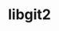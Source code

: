 ---
title: "libgit2"
layout: cache
categories: [package, develop]
meta: {"versions": ["1.7.0"], "compilers": ["apple-clang@=15.0.0", "gcc@=11.1.0", "gcc@=11.3.0", "gcc@=11.4.0", "gcc@=7.5.0", "gcc@=9.4.0", "oneapi@=2023.2.0", "oneapi@=2023.2.1"], "oss": ["ubuntu18.04", "ubuntu20.04", "ubuntu22.04", "ventura"], "platforms": ["darwin", "linux"], "targets": ["aarch64", "neoverse_v1", "ppc64le", "x86_64", "x86_64_v3"], "stacks": ["developer-tools", "e4s", "e4s-arm", "e4s-neoverse_v1", "e4s-oneapi", "e4s-power", "ml-darwin-aarch64-mps", "ml-linux-x86_64-cpu", "ml-linux-x86_64-cuda", "ml-linux-x86_64-rocm", "radiuss", "root"], "num_specs": 64, "num_specs_by_stack": {"root": 64, "ml-darwin-aarch64-mps": 5, "developer-tools": 3, "radiuss": 9, "e4s-arm": 1, "e4s-neoverse_v1": 9, "e4s-power": 9, "e4s-oneapi": 10, "e4s": 9, "ml-linux-x86_64-cuda": 9, "ml-linux-x86_64-rocm": 9, "ml-linux-x86_64-cpu": 9}}
spec_details: [{"hash": "xwt6rb2n5dubx6lifhcffjrtfl7xkoxj", "compiler": "apple-clang@=15.0.0", "versions": ["1.7.0"], "os": "ventura", "platform": "darwin", "target": "aarch64", "variants": ["build_system=cmake", "build_type=Release", "~curl", "generator=make", "https=system", "~ipo", "+mmap", "+ssh"], "stacks": ["root", "ml-darwin-aarch64-mps"], "size": "-", "tarball": "https://binaries.spack.io/develop/build_cache/darwin-ventura-aarch64/apple-clang-15.0.0/libgit2-1.7.0/darwin-ventura-aarch64-apple-clang-15.0.0-libgit2-1.7.0-xwt6rb2n5dubx6lifhcffjrtfl7xkoxj.spack"}, {"hash": "yrnc4vblowzbxjxxinufohmy2gdgiabf", "compiler": "apple-clang@=15.0.0", "versions": ["1.7.0"], "os": "ventura", "platform": "darwin", "target": "aarch64", "variants": ["build_system=cmake", "build_type=Release", "~curl", "generator=make", "https=system", "~ipo", "+mmap", "+ssh"], "stacks": ["root", "ml-darwin-aarch64-mps"], "size": "-", "tarball": "https://binaries.spack.io/develop/build_cache/darwin-ventura-aarch64/apple-clang-15.0.0/libgit2-1.7.0/darwin-ventura-aarch64-apple-clang-15.0.0-libgit2-1.7.0-yrnc4vblowzbxjxxinufohmy2gdgiabf.spack"}, {"hash": "uhqkfp6xzfu4dto3xwytofzqfmd7qgnl", "compiler": "apple-clang@=15.0.0", "versions": ["1.7.0"], "os": "ventura", "platform": "darwin", "target": "aarch64", "variants": ["build_system=cmake", "build_type=Release", "~curl", "generator=make", "https=system", "~ipo", "+mmap", "+ssh"], "stacks": ["root", "ml-darwin-aarch64-mps"], "size": "-", "tarball": "https://binaries.spack.io/develop/build_cache/darwin-ventura-aarch64/apple-clang-15.0.0/libgit2-1.7.0/darwin-ventura-aarch64-apple-clang-15.0.0-libgit2-1.7.0-uhqkfp6xzfu4dto3xwytofzqfmd7qgnl.spack"}, {"hash": "kbpczeyp2chx273u3u4jqdogf6pi7e5r", "compiler": "apple-clang@=15.0.0", "versions": ["1.7.0"], "os": "ventura", "platform": "darwin", "target": "aarch64", "variants": ["build_system=cmake", "build_type=Release", "~curl", "generator=make", "https=system", "~ipo", "+mmap", "+ssh"], "stacks": ["root", "ml-darwin-aarch64-mps"], "size": "-", "tarball": "https://binaries.spack.io/develop/build_cache/darwin-ventura-aarch64/apple-clang-15.0.0/libgit2-1.7.0/darwin-ventura-aarch64-apple-clang-15.0.0-libgit2-1.7.0-kbpczeyp2chx273u3u4jqdogf6pi7e5r.spack"}, {"hash": "6r3xumdqro4kaovemrgplefjtrky6cgd", "compiler": "apple-clang@=15.0.0", "versions": ["1.7.0"], "os": "ventura", "platform": "darwin", "target": "aarch64", "variants": ["build_system=cmake", "build_type=Release", "~curl", "generator=make", "https=system", "~ipo", "+mmap", "+ssh"], "stacks": ["root", "ml-darwin-aarch64-mps"], "size": "-", "tarball": "https://binaries.spack.io/develop/build_cache/darwin-ventura-aarch64/apple-clang-15.0.0/libgit2-1.7.0/darwin-ventura-aarch64-apple-clang-15.0.0-libgit2-1.7.0-6r3xumdqro4kaovemrgplefjtrky6cgd.spack"}, {"hash": "wdkuo5mlnrofzqp2neilgvajefnuf3zk", "compiler": "gcc@=7.5.0", "versions": ["1.7.0"], "os": "ubuntu18.04", "platform": "linux", "target": "x86_64_v3", "variants": ["build_system=cmake", "build_type=Release", "~curl", "generator=make", "https=system", "~ipo", "+mmap", "+ssh"], "stacks": ["root", "developer-tools"], "size": "-", "tarball": "https://binaries.spack.io/develop/build_cache/linux-ubuntu18.04-x86_64_v3/gcc-7.5.0/libgit2-1.7.0/linux-ubuntu18.04-x86_64_v3-gcc-7.5.0-libgit2-1.7.0-wdkuo5mlnrofzqp2neilgvajefnuf3zk.spack"}, {"hash": "zmjad7cfsigridmifjxt3mupg422wvat", "compiler": "gcc@=7.5.0", "versions": ["1.7.0"], "os": "ubuntu18.04", "platform": "linux", "target": "x86_64_v3", "variants": ["build_system=cmake", "build_type=Release", "~curl", "generator=make", "https=system", "~ipo", "+mmap", "+ssh"], "stacks": ["root", "developer-tools"], "size": "-", "tarball": "https://binaries.spack.io/develop/build_cache/linux-ubuntu18.04-x86_64_v3/gcc-7.5.0/libgit2-1.7.0/linux-ubuntu18.04-x86_64_v3-gcc-7.5.0-libgit2-1.7.0-zmjad7cfsigridmifjxt3mupg422wvat.spack"}, {"hash": "hwcvz4xnpobna6zizrttwwqe6szwl6ut", "compiler": "gcc@=7.5.0", "versions": ["1.7.0"], "os": "ubuntu18.04", "platform": "linux", "target": "x86_64_v3", "variants": ["build_system=cmake", "build_type=Release", "~curl", "generator=make", "https=system", "~ipo", "+mmap", "+ssh"], "stacks": ["root", "developer-tools"], "size": "-", "tarball": "https://binaries.spack.io/develop/build_cache/linux-ubuntu18.04-x86_64_v3/gcc-7.5.0/libgit2-1.7.0/linux-ubuntu18.04-x86_64_v3-gcc-7.5.0-libgit2-1.7.0-hwcvz4xnpobna6zizrttwwqe6szwl6ut.spack"}, {"hash": "yeozz7wnvexadfoounk7mxqstyibtno6", "compiler": "gcc@=7.5.0", "versions": ["1.7.0"], "os": "ubuntu18.04", "platform": "linux", "target": "x86_64_v3", "variants": ["build_system=cmake", "build_type=Release", "~curl", "generator=make", "https=system", "~ipo", "+mmap", "+ssh"], "stacks": ["root", "radiuss"], "size": "-", "tarball": "https://binaries.spack.io/develop/build_cache/linux-ubuntu18.04-x86_64_v3/gcc-7.5.0/libgit2-1.7.0/linux-ubuntu18.04-x86_64_v3-gcc-7.5.0-libgit2-1.7.0-yeozz7wnvexadfoounk7mxqstyibtno6.spack"}, {"hash": "lonf4sbz5mr3nxhi3tikjw2b2fhrao3s", "compiler": "gcc@=7.5.0", "versions": ["1.7.0"], "os": "ubuntu18.04", "platform": "linux", "target": "x86_64_v3", "variants": ["build_system=cmake", "build_type=Release", "~curl", "generator=make", "https=system", "~ipo", "+mmap", "+ssh"], "stacks": ["root", "radiuss"], "size": "-", "tarball": "https://binaries.spack.io/develop/build_cache/linux-ubuntu18.04-x86_64_v3/gcc-7.5.0/libgit2-1.7.0/linux-ubuntu18.04-x86_64_v3-gcc-7.5.0-libgit2-1.7.0-lonf4sbz5mr3nxhi3tikjw2b2fhrao3s.spack"}, {"hash": "ggfdx3ebuarehl32niavo76rfhhmhb63", "compiler": "gcc@=7.5.0", "versions": ["1.7.0"], "os": "ubuntu18.04", "platform": "linux", "target": "x86_64_v3", "variants": ["build_system=cmake", "build_type=Release", "~curl", "generator=make", "https=system", "~ipo", "+mmap", "+ssh"], "stacks": ["root", "radiuss"], "size": "-", "tarball": "https://binaries.spack.io/develop/build_cache/linux-ubuntu18.04-x86_64_v3/gcc-7.5.0/libgit2-1.7.0/linux-ubuntu18.04-x86_64_v3-gcc-7.5.0-libgit2-1.7.0-ggfdx3ebuarehl32niavo76rfhhmhb63.spack"}, {"hash": "hlmuvuqe3haapnkq4xf2l5k2j4mgqnek", "compiler": "gcc@=7.5.0", "versions": ["1.7.0"], "os": "ubuntu18.04", "platform": "linux", "target": "x86_64_v3", "variants": ["build_system=cmake", "build_type=Release", "~curl", "generator=make", "https=system", "~ipo", "+mmap", "+ssh"], "stacks": ["root", "radiuss"], "size": "-", "tarball": "https://binaries.spack.io/develop/build_cache/linux-ubuntu18.04-x86_64_v3/gcc-7.5.0/libgit2-1.7.0/linux-ubuntu18.04-x86_64_v3-gcc-7.5.0-libgit2-1.7.0-hlmuvuqe3haapnkq4xf2l5k2j4mgqnek.spack"}, {"hash": "urfkgw7nwoh3kkmry4y6teqcmjjpzg35", "compiler": "gcc@=7.5.0", "versions": ["1.7.0"], "os": "ubuntu18.04", "platform": "linux", "target": "x86_64_v3", "variants": ["build_system=cmake", "build_type=Release", "~curl", "generator=make", "https=system", "~ipo", "+mmap", "+ssh"], "stacks": ["root", "radiuss"], "size": "-", "tarball": "https://binaries.spack.io/develop/build_cache/linux-ubuntu18.04-x86_64_v3/gcc-7.5.0/libgit2-1.7.0/linux-ubuntu18.04-x86_64_v3-gcc-7.5.0-libgit2-1.7.0-urfkgw7nwoh3kkmry4y6teqcmjjpzg35.spack"}, {"hash": "cututmwiqshcu7o3fwr5uwkd3xu3atku", "compiler": "gcc@=7.5.0", "versions": ["1.7.0"], "os": "ubuntu18.04", "platform": "linux", "target": "x86_64_v3", "variants": ["build_system=cmake", "build_type=Release", "~curl", "generator=make", "https=system", "~ipo", "+mmap", "+ssh"], "stacks": ["root", "radiuss"], "size": "-", "tarball": "https://binaries.spack.io/develop/build_cache/linux-ubuntu18.04-x86_64_v3/gcc-7.5.0/libgit2-1.7.0/linux-ubuntu18.04-x86_64_v3-gcc-7.5.0-libgit2-1.7.0-cututmwiqshcu7o3fwr5uwkd3xu3atku.spack"}, {"hash": "2jorjygz4yqcuynndz3f7mpu74llpccu", "compiler": "gcc@=7.5.0", "versions": ["1.7.0"], "os": "ubuntu18.04", "platform": "linux", "target": "x86_64_v3", "variants": ["build_system=cmake", "build_type=Release", "~curl", "generator=make", "https=system", "~ipo", "+mmap", "+ssh"], "stacks": ["root", "radiuss"], "size": "-", "tarball": "https://binaries.spack.io/develop/build_cache/linux-ubuntu18.04-x86_64_v3/gcc-7.5.0/libgit2-1.7.0/linux-ubuntu18.04-x86_64_v3-gcc-7.5.0-libgit2-1.7.0-2jorjygz4yqcuynndz3f7mpu74llpccu.spack"}, {"hash": "4ifcg75og5qqgemzxsphyy5jbh4usvny", "compiler": "gcc@=7.5.0", "versions": ["1.7.0"], "os": "ubuntu18.04", "platform": "linux", "target": "x86_64_v3", "variants": ["build_system=cmake", "build_type=Release", "~curl", "generator=make", "https=system", "~ipo", "+mmap", "+ssh"], "stacks": ["root", "radiuss"], "size": "-", "tarball": "https://binaries.spack.io/develop/build_cache/linux-ubuntu18.04-x86_64_v3/gcc-7.5.0/libgit2-1.7.0/linux-ubuntu18.04-x86_64_v3-gcc-7.5.0-libgit2-1.7.0-4ifcg75og5qqgemzxsphyy5jbh4usvny.spack"}, {"hash": "gjcqs3irej7imxrg5n5nzj3roeynqugs", "compiler": "gcc@=7.5.0", "versions": ["1.7.0"], "os": "ubuntu18.04", "platform": "linux", "target": "x86_64_v3", "variants": ["build_system=cmake", "build_type=Release", "~curl", "generator=make", "https=system", "~ipo", "+mmap", "+ssh"], "stacks": ["root", "radiuss"], "size": "-", "tarball": "https://binaries.spack.io/develop/build_cache/linux-ubuntu18.04-x86_64_v3/gcc-7.5.0/libgit2-1.7.0/linux-ubuntu18.04-x86_64_v3-gcc-7.5.0-libgit2-1.7.0-gjcqs3irej7imxrg5n5nzj3roeynqugs.spack"}, {"hash": "e4d33js7avb7ielxnvjckkihs4yrsjyq", "compiler": "gcc@=11.4.0", "versions": ["1.7.0"], "os": "ubuntu20.04", "platform": "linux", "target": "aarch64", "variants": ["build_system=cmake", "build_type=Release", "~curl", "generator=make", "https=system", "~ipo", "+mmap", "+ssh"], "stacks": ["e4s-arm", "root"], "size": "-", "tarball": "https://binaries.spack.io/develop/build_cache/linux-ubuntu20.04-aarch64/gcc-11.4.0/libgit2-1.7.0/linux-ubuntu20.04-aarch64-gcc-11.4.0-libgit2-1.7.0-e4d33js7avb7ielxnvjckkihs4yrsjyq.spack"}, {"hash": "5i4kuvroxywbvdh4gdzcnqfda6zszqm7", "compiler": "gcc@=11.4.0", "versions": ["1.7.0"], "os": "ubuntu20.04", "platform": "linux", "target": "neoverse_v1", "variants": ["build_system=cmake", "build_type=Release", "~curl", "generator=make", "https=system", "~ipo", "+mmap", "+ssh"], "stacks": ["root", "e4s-neoverse_v1"], "size": "-", "tarball": "https://binaries.spack.io/develop/build_cache/linux-ubuntu20.04-neoverse_v1/gcc-11.4.0/libgit2-1.7.0/linux-ubuntu20.04-neoverse_v1-gcc-11.4.0-libgit2-1.7.0-5i4kuvroxywbvdh4gdzcnqfda6zszqm7.spack"}, {"hash": "zz64ib3i545avkrsocinnls3go3ljwoa", "compiler": "gcc@=11.4.0", "versions": ["1.7.0"], "os": "ubuntu20.04", "platform": "linux", "target": "neoverse_v1", "variants": ["build_system=cmake", "build_type=Release", "~curl", "generator=make", "https=system", "~ipo", "+mmap", "+ssh"], "stacks": ["root", "e4s-neoverse_v1"], "size": "-", "tarball": "https://binaries.spack.io/develop/build_cache/linux-ubuntu20.04-neoverse_v1/gcc-11.4.0/libgit2-1.7.0/linux-ubuntu20.04-neoverse_v1-gcc-11.4.0-libgit2-1.7.0-zz64ib3i545avkrsocinnls3go3ljwoa.spack"}, {"hash": "fabm5maoi2cn43jgt2cyvzr6jafor4ss", "compiler": "gcc@=11.4.0", "versions": ["1.7.0"], "os": "ubuntu20.04", "platform": "linux", "target": "neoverse_v1", "variants": ["build_system=cmake", "build_type=Release", "~curl", "generator=make", "https=system", "~ipo", "+mmap", "+ssh"], "stacks": ["root", "e4s-neoverse_v1"], "size": "-", "tarball": "https://binaries.spack.io/develop/build_cache/linux-ubuntu20.04-neoverse_v1/gcc-11.4.0/libgit2-1.7.0/linux-ubuntu20.04-neoverse_v1-gcc-11.4.0-libgit2-1.7.0-fabm5maoi2cn43jgt2cyvzr6jafor4ss.spack"}, {"hash": "rarcv5c2jc7kgjanxwhpqhfvwqpvcvmx", "compiler": "gcc@=11.4.0", "versions": ["1.7.0"], "os": "ubuntu20.04", "platform": "linux", "target": "neoverse_v1", "variants": ["build_system=cmake", "build_type=Release", "~curl", "generator=make", "https=system", "~ipo", "+mmap", "+ssh"], "stacks": ["root", "e4s-neoverse_v1"], "size": "-", "tarball": "https://binaries.spack.io/develop/build_cache/linux-ubuntu20.04-neoverse_v1/gcc-11.4.0/libgit2-1.7.0/linux-ubuntu20.04-neoverse_v1-gcc-11.4.0-libgit2-1.7.0-rarcv5c2jc7kgjanxwhpqhfvwqpvcvmx.spack"}, {"hash": "iguhxkpdmynnebwveoohpjnypn4b6b4j", "compiler": "gcc@=11.4.0", "versions": ["1.7.0"], "os": "ubuntu20.04", "platform": "linux", "target": "neoverse_v1", "variants": ["build_system=cmake", "build_type=Release", "~curl", "generator=make", "https=system", "~ipo", "+mmap", "+ssh"], "stacks": ["root", "e4s-neoverse_v1"], "size": "-", "tarball": "https://binaries.spack.io/develop/build_cache/linux-ubuntu20.04-neoverse_v1/gcc-11.4.0/libgit2-1.7.0/linux-ubuntu20.04-neoverse_v1-gcc-11.4.0-libgit2-1.7.0-iguhxkpdmynnebwveoohpjnypn4b6b4j.spack"}, {"hash": "bq2ybhcp2envqepmtitjd4rnaqkgnyz5", "compiler": "gcc@=11.4.0", "versions": ["1.7.0"], "os": "ubuntu20.04", "platform": "linux", "target": "neoverse_v1", "variants": ["build_system=cmake", "build_type=Release", "~curl", "generator=make", "https=system", "~ipo", "+mmap", "+ssh"], "stacks": ["root", "e4s-neoverse_v1"], "size": "-", "tarball": "https://binaries.spack.io/develop/build_cache/linux-ubuntu20.04-neoverse_v1/gcc-11.4.0/libgit2-1.7.0/linux-ubuntu20.04-neoverse_v1-gcc-11.4.0-libgit2-1.7.0-bq2ybhcp2envqepmtitjd4rnaqkgnyz5.spack"}, {"hash": "samlxwkel4g4pbfupfrsg4rlk4tx4cpf", "compiler": "gcc@=11.4.0", "versions": ["1.7.0"], "os": "ubuntu20.04", "platform": "linux", "target": "neoverse_v1", "variants": ["build_system=cmake", "build_type=Release", "~curl", "generator=make", "https=system", "~ipo", "+mmap", "+ssh"], "stacks": ["root", "e4s-neoverse_v1"], "size": "-", "tarball": "https://binaries.spack.io/develop/build_cache/linux-ubuntu20.04-neoverse_v1/gcc-11.4.0/libgit2-1.7.0/linux-ubuntu20.04-neoverse_v1-gcc-11.4.0-libgit2-1.7.0-samlxwkel4g4pbfupfrsg4rlk4tx4cpf.spack"}, {"hash": "3ra3gnd5ldkifw43r2d35dah7zeoor2s", "compiler": "gcc@=11.4.0", "versions": ["1.7.0"], "os": "ubuntu20.04", "platform": "linux", "target": "neoverse_v1", "variants": ["build_system=cmake", "build_type=Release", "~curl", "generator=make", "https=system", "~ipo", "+mmap", "+ssh"], "stacks": ["root", "e4s-neoverse_v1"], "size": "-", "tarball": "https://binaries.spack.io/develop/build_cache/linux-ubuntu20.04-neoverse_v1/gcc-11.4.0/libgit2-1.7.0/linux-ubuntu20.04-neoverse_v1-gcc-11.4.0-libgit2-1.7.0-3ra3gnd5ldkifw43r2d35dah7zeoor2s.spack"}, {"hash": "tgnphtvsqfzlxkhwkoqvncmlqiobq4sk", "compiler": "gcc@=11.4.0", "versions": ["1.7.0"], "os": "ubuntu20.04", "platform": "linux", "target": "neoverse_v1", "variants": ["build_system=cmake", "build_type=Release", "~curl", "generator=make", "https=system", "~ipo", "+mmap", "+ssh"], "stacks": ["root", "e4s-neoverse_v1"], "size": "-", "tarball": "https://binaries.spack.io/develop/build_cache/linux-ubuntu20.04-neoverse_v1/gcc-11.4.0/libgit2-1.7.0/linux-ubuntu20.04-neoverse_v1-gcc-11.4.0-libgit2-1.7.0-tgnphtvsqfzlxkhwkoqvncmlqiobq4sk.spack"}, {"hash": "cf26dam6rhnuydkprvhgl6etbvs6r4mw", "compiler": "gcc@=11.1.0", "versions": ["1.7.0"], "os": "ubuntu20.04", "platform": "linux", "target": "ppc64le", "variants": ["build_system=cmake", "build_type=Release", "~curl", "generator=make", "https=system", "~ipo", "+mmap", "+ssh"], "stacks": ["e4s-power", "root"], "size": "-", "tarball": "https://binaries.spack.io/develop/build_cache/linux-ubuntu20.04-ppc64le/gcc-11.1.0/libgit2-1.7.0/linux-ubuntu20.04-ppc64le-gcc-11.1.0-libgit2-1.7.0-cf26dam6rhnuydkprvhgl6etbvs6r4mw.spack"}, {"hash": "2252l7b5pw33yo3r43sc4pqhdi5mnrn6", "compiler": "gcc@=9.4.0", "versions": ["1.7.0"], "os": "ubuntu20.04", "platform": "linux", "target": "ppc64le", "variants": ["build_system=cmake", "build_type=Release", "~curl", "generator=make", "https=system", "~ipo", "+mmap", "+ssh"], "stacks": ["e4s-power", "root"], "size": "-", "tarball": "https://binaries.spack.io/develop/build_cache/linux-ubuntu20.04-ppc64le/gcc-9.4.0/libgit2-1.7.0/linux-ubuntu20.04-ppc64le-gcc-9.4.0-libgit2-1.7.0-2252l7b5pw33yo3r43sc4pqhdi5mnrn6.spack"}, {"hash": "hlht63rmuort47epvzmq5cczjsncporx", "compiler": "gcc@=9.4.0", "versions": ["1.7.0"], "os": "ubuntu20.04", "platform": "linux", "target": "ppc64le", "variants": ["build_system=cmake", "build_type=Release", "~curl", "generator=make", "https=system", "~ipo", "+mmap", "+ssh"], "stacks": ["e4s-power", "root"], "size": "-", "tarball": "https://binaries.spack.io/develop/build_cache/linux-ubuntu20.04-ppc64le/gcc-9.4.0/libgit2-1.7.0/linux-ubuntu20.04-ppc64le-gcc-9.4.0-libgit2-1.7.0-hlht63rmuort47epvzmq5cczjsncporx.spack"}, {"hash": "ekzxczpifbrszhvuschw76hldgvykuxj", "compiler": "gcc@=9.4.0", "versions": ["1.7.0"], "os": "ubuntu20.04", "platform": "linux", "target": "ppc64le", "variants": ["build_system=cmake", "build_type=Release", "~curl", "generator=make", "https=system", "~ipo", "+mmap", "+ssh"], "stacks": ["e4s-power", "root"], "size": "-", "tarball": "https://binaries.spack.io/develop/build_cache/linux-ubuntu20.04-ppc64le/gcc-9.4.0/libgit2-1.7.0/linux-ubuntu20.04-ppc64le-gcc-9.4.0-libgit2-1.7.0-ekzxczpifbrszhvuschw76hldgvykuxj.spack"}, {"hash": "eqhz4cpigz3zxaptsg3vplln766uvvo4", "compiler": "gcc@=9.4.0", "versions": ["1.7.0"], "os": "ubuntu20.04", "platform": "linux", "target": "ppc64le", "variants": ["build_system=cmake", "build_type=Release", "~curl", "generator=make", "https=system", "~ipo", "+mmap", "+ssh"], "stacks": ["e4s-power", "root"], "size": "-", "tarball": "https://binaries.spack.io/develop/build_cache/linux-ubuntu20.04-ppc64le/gcc-9.4.0/libgit2-1.7.0/linux-ubuntu20.04-ppc64le-gcc-9.4.0-libgit2-1.7.0-eqhz4cpigz3zxaptsg3vplln766uvvo4.spack"}, {"hash": "p25p4kci4xnututkg6hrctk766bybagr", "compiler": "gcc@=9.4.0", "versions": ["1.7.0"], "os": "ubuntu20.04", "platform": "linux", "target": "ppc64le", "variants": ["build_system=cmake", "build_type=Release", "~curl", "generator=make", "https=system", "~ipo", "+mmap", "+ssh"], "stacks": ["e4s-power", "root"], "size": "-", "tarball": "https://binaries.spack.io/develop/build_cache/linux-ubuntu20.04-ppc64le/gcc-9.4.0/libgit2-1.7.0/linux-ubuntu20.04-ppc64le-gcc-9.4.0-libgit2-1.7.0-p25p4kci4xnututkg6hrctk766bybagr.spack"}, {"hash": "tpstcibkyadttt2y75r3ckup3h55v2y3", "compiler": "gcc@=9.4.0", "versions": ["1.7.0"], "os": "ubuntu20.04", "platform": "linux", "target": "ppc64le", "variants": ["build_system=cmake", "build_type=Release", "~curl", "generator=make", "https=system", "~ipo", "+mmap", "+ssh"], "stacks": ["e4s-power", "root"], "size": "-", "tarball": "https://binaries.spack.io/develop/build_cache/linux-ubuntu20.04-ppc64le/gcc-9.4.0/libgit2-1.7.0/linux-ubuntu20.04-ppc64le-gcc-9.4.0-libgit2-1.7.0-tpstcibkyadttt2y75r3ckup3h55v2y3.spack"}, {"hash": "jd6esyij2o3o4fru5rtxv6wmzyyyj3ci", "compiler": "gcc@=9.4.0", "versions": ["1.7.0"], "os": "ubuntu20.04", "platform": "linux", "target": "ppc64le", "variants": ["build_system=cmake", "build_type=Release", "~curl", "generator=make", "https=system", "~ipo", "+mmap", "+ssh"], "stacks": ["e4s-power", "root"], "size": "-", "tarball": "https://binaries.spack.io/develop/build_cache/linux-ubuntu20.04-ppc64le/gcc-9.4.0/libgit2-1.7.0/linux-ubuntu20.04-ppc64le-gcc-9.4.0-libgit2-1.7.0-jd6esyij2o3o4fru5rtxv6wmzyyyj3ci.spack"}, {"hash": "xget5mzakifvhbpd5o5rjdisirnnnvdl", "compiler": "gcc@=9.4.0", "versions": ["1.7.0"], "os": "ubuntu20.04", "platform": "linux", "target": "ppc64le", "variants": ["build_system=cmake", "build_type=Release", "~curl", "generator=make", "https=system", "~ipo", "+mmap", "+ssh"], "stacks": ["e4s-power", "root"], "size": "-", "tarball": "https://binaries.spack.io/develop/build_cache/linux-ubuntu20.04-ppc64le/gcc-9.4.0/libgit2-1.7.0/linux-ubuntu20.04-ppc64le-gcc-9.4.0-libgit2-1.7.0-xget5mzakifvhbpd5o5rjdisirnnnvdl.spack"}, {"hash": "aliybxf6tarerlx6uotcqzx7r5ybnjvd", "compiler": "oneapi@=2023.2.0", "versions": ["1.7.0"], "os": "ubuntu20.04", "platform": "linux", "target": "x86_64", "variants": ["build_system=cmake", "build_type=Release", "~curl", "generator=make", "https=system", "~ipo", "+mmap", "+ssh"], "stacks": ["e4s-oneapi", "root"], "size": "-", "tarball": "https://binaries.spack.io/develop/build_cache/linux-ubuntu20.04-x86_64/oneapi-2023.2.0/libgit2-1.7.0/linux-ubuntu20.04-x86_64-oneapi-2023.2.0-libgit2-1.7.0-aliybxf6tarerlx6uotcqzx7r5ybnjvd.spack"}, {"hash": "ugoy2ohcuv2jzou4mq5fsycrg6gg3eng", "compiler": "gcc@=11.1.0", "versions": ["1.7.0"], "os": "ubuntu20.04", "platform": "linux", "target": "x86_64_v3", "variants": ["build_system=cmake", "build_type=Release", "~curl", "generator=make", "https=system", "~ipo", "+mmap", "+ssh"], "stacks": ["root", "e4s"], "size": "-", "tarball": "https://binaries.spack.io/develop/build_cache/linux-ubuntu20.04-x86_64_v3/gcc-11.1.0/libgit2-1.7.0/linux-ubuntu20.04-x86_64_v3-gcc-11.1.0-libgit2-1.7.0-ugoy2ohcuv2jzou4mq5fsycrg6gg3eng.spack"}, {"hash": "5mnh762wod4ncv5qvlbvqigcf2ycdccx", "compiler": "gcc@=11.4.0", "versions": ["1.7.0"], "os": "ubuntu20.04", "platform": "linux", "target": "x86_64_v3", "variants": ["build_system=cmake", "build_type=Release", "~curl", "generator=make", "https=system", "~ipo", "+mmap", "+ssh"], "stacks": ["root", "e4s"], "size": "-", "tarball": "https://binaries.spack.io/develop/build_cache/linux-ubuntu20.04-x86_64_v3/gcc-11.4.0/libgit2-1.7.0/linux-ubuntu20.04-x86_64_v3-gcc-11.4.0-libgit2-1.7.0-5mnh762wod4ncv5qvlbvqigcf2ycdccx.spack"}, {"hash": "vzjk5tyvppe552pvawf5dd7flbesqiis", "compiler": "gcc@=11.4.0", "versions": ["1.7.0"], "os": "ubuntu20.04", "platform": "linux", "target": "x86_64_v3", "variants": ["build_system=cmake", "build_type=Release", "~curl", "generator=make", "https=system", "~ipo", "+mmap", "+ssh"], "stacks": ["root", "e4s"], "size": "-", "tarball": "https://binaries.spack.io/develop/build_cache/linux-ubuntu20.04-x86_64_v3/gcc-11.4.0/libgit2-1.7.0/linux-ubuntu20.04-x86_64_v3-gcc-11.4.0-libgit2-1.7.0-vzjk5tyvppe552pvawf5dd7flbesqiis.spack"}, {"hash": "5rernmroyrdbvroerdh7wfbl3lejxubx", "compiler": "gcc@=11.4.0", "versions": ["1.7.0"], "os": "ubuntu20.04", "platform": "linux", "target": "x86_64_v3", "variants": ["build_system=cmake", "build_type=Release", "~curl", "generator=make", "https=system", "~ipo", "+mmap", "+ssh"], "stacks": ["root", "e4s"], "size": "-", "tarball": "https://binaries.spack.io/develop/build_cache/linux-ubuntu20.04-x86_64_v3/gcc-11.4.0/libgit2-1.7.0/linux-ubuntu20.04-x86_64_v3-gcc-11.4.0-libgit2-1.7.0-5rernmroyrdbvroerdh7wfbl3lejxubx.spack"}, {"hash": "r5inkvq36lxcdcyo6xjbmfi5r4dk5ybp", "compiler": "gcc@=11.4.0", "versions": ["1.7.0"], "os": "ubuntu20.04", "platform": "linux", "target": "x86_64_v3", "variants": ["build_system=cmake", "build_type=Release", "~curl", "generator=make", "https=system", "~ipo", "+mmap", "+ssh"], "stacks": ["root", "e4s"], "size": "-", "tarball": "https://binaries.spack.io/develop/build_cache/linux-ubuntu20.04-x86_64_v3/gcc-11.4.0/libgit2-1.7.0/linux-ubuntu20.04-x86_64_v3-gcc-11.4.0-libgit2-1.7.0-r5inkvq36lxcdcyo6xjbmfi5r4dk5ybp.spack"}, {"hash": "swunkfpzu7grvy5klsmdr4gunsy5jfhn", "compiler": "gcc@=11.4.0", "versions": ["1.7.0"], "os": "ubuntu20.04", "platform": "linux", "target": "x86_64_v3", "variants": ["build_system=cmake", "build_type=Release", "~curl", "generator=make", "https=system", "~ipo", "+mmap", "+ssh"], "stacks": ["root", "e4s"], "size": "-", "tarball": "https://binaries.spack.io/develop/build_cache/linux-ubuntu20.04-x86_64_v3/gcc-11.4.0/libgit2-1.7.0/linux-ubuntu20.04-x86_64_v3-gcc-11.4.0-libgit2-1.7.0-swunkfpzu7grvy5klsmdr4gunsy5jfhn.spack"}, {"hash": "xir5ige5ukxceqhn2wnufdbfsdd62szs", "compiler": "gcc@=11.4.0", "versions": ["1.7.0"], "os": "ubuntu20.04", "platform": "linux", "target": "x86_64_v3", "variants": ["build_system=cmake", "build_type=Release", "~curl", "generator=make", "https=system", "~ipo", "+mmap", "+ssh"], "stacks": ["root", "e4s"], "size": "-", "tarball": "https://binaries.spack.io/develop/build_cache/linux-ubuntu20.04-x86_64_v3/gcc-11.4.0/libgit2-1.7.0/linux-ubuntu20.04-x86_64_v3-gcc-11.4.0-libgit2-1.7.0-xir5ige5ukxceqhn2wnufdbfsdd62szs.spack"}, {"hash": "qgyixlovwbuexdauvgz7pcv7ldzvbesy", "compiler": "gcc@=11.4.0", "versions": ["1.7.0"], "os": "ubuntu20.04", "platform": "linux", "target": "x86_64_v3", "variants": ["build_system=cmake", "build_type=Release", "~curl", "generator=make", "https=system", "~ipo", "+mmap", "+ssh"], "stacks": ["root", "e4s"], "size": "-", "tarball": "https://binaries.spack.io/develop/build_cache/linux-ubuntu20.04-x86_64_v3/gcc-11.4.0/libgit2-1.7.0/linux-ubuntu20.04-x86_64_v3-gcc-11.4.0-libgit2-1.7.0-qgyixlovwbuexdauvgz7pcv7ldzvbesy.spack"}, {"hash": "bujkecc6hodmqram3m234rn7qh66yqiv", "compiler": "gcc@=11.4.0", "versions": ["1.7.0"], "os": "ubuntu20.04", "platform": "linux", "target": "x86_64_v3", "variants": ["build_system=cmake", "build_type=Release", "~curl", "generator=make", "https=system", "~ipo", "+mmap", "+ssh"], "stacks": ["root", "e4s"], "size": "-", "tarball": "https://binaries.spack.io/develop/build_cache/linux-ubuntu20.04-x86_64_v3/gcc-11.4.0/libgit2-1.7.0/linux-ubuntu20.04-x86_64_v3-gcc-11.4.0-libgit2-1.7.0-bujkecc6hodmqram3m234rn7qh66yqiv.spack"}, {"hash": "shixmetdawclx4yhvlfrf2vqtzsbiht3", "compiler": "oneapi@=2023.2.1", "versions": ["1.7.0"], "os": "ubuntu20.04", "platform": "linux", "target": "x86_64_v3", "variants": ["build_system=cmake", "build_type=Release", "~curl", "generator=make", "https=system", "~ipo", "+mmap", "+ssh"], "stacks": ["e4s-oneapi", "root"], "size": "-", "tarball": "https://binaries.spack.io/develop/build_cache/linux-ubuntu20.04-x86_64_v3/oneapi-2023.2.1/libgit2-1.7.0/linux-ubuntu20.04-x86_64_v3-oneapi-2023.2.1-libgit2-1.7.0-shixmetdawclx4yhvlfrf2vqtzsbiht3.spack"}, {"hash": "nw35ypmmu5hacanxzb7wedmtvhr5ix6y", "compiler": "oneapi@=2023.2.1", "versions": ["1.7.0"], "os": "ubuntu20.04", "platform": "linux", "target": "x86_64_v3", "variants": ["build_system=cmake", "build_type=Release", "~curl", "generator=make", "https=system", "~ipo", "+mmap", "+ssh"], "stacks": ["e4s-oneapi", "root"], "size": "-", "tarball": "https://binaries.spack.io/develop/build_cache/linux-ubuntu20.04-x86_64_v3/oneapi-2023.2.1/libgit2-1.7.0/linux-ubuntu20.04-x86_64_v3-oneapi-2023.2.1-libgit2-1.7.0-nw35ypmmu5hacanxzb7wedmtvhr5ix6y.spack"}, {"hash": "4ooldt4kvpsvricujtvkzzd3jvg2a5ff", "compiler": "oneapi@=2023.2.0", "versions": ["1.7.0"], "os": "ubuntu20.04", "platform": "linux", "target": "x86_64_v3", "variants": ["build_system=cmake", "build_type=Release", "~curl", "generator=make", "https=system", "~ipo", "+mmap", "+ssh"], "stacks": ["e4s-oneapi", "root"], "size": "-", "tarball": "https://binaries.spack.io/develop/build_cache/linux-ubuntu20.04-x86_64_v3/oneapi-2023.2.0/libgit2-1.7.0/linux-ubuntu20.04-x86_64_v3-oneapi-2023.2.0-libgit2-1.7.0-4ooldt4kvpsvricujtvkzzd3jvg2a5ff.spack"}, {"hash": "5ihl5i3dwop3doulde2jzocdfxslurqq", "compiler": "oneapi@=2023.2.0", "versions": ["1.7.0"], "os": "ubuntu20.04", "platform": "linux", "target": "x86_64_v3", "variants": ["build_system=cmake", "build_type=Release", "~curl", "generator=make", "https=system", "~ipo", "+mmap", "+ssh"], "stacks": ["e4s-oneapi", "root"], "size": "-", "tarball": "https://binaries.spack.io/develop/build_cache/linux-ubuntu20.04-x86_64_v3/oneapi-2023.2.0/libgit2-1.7.0/linux-ubuntu20.04-x86_64_v3-oneapi-2023.2.0-libgit2-1.7.0-5ihl5i3dwop3doulde2jzocdfxslurqq.spack"}, {"hash": "ck6ur26ggau4oqtvod6uapbhx7yskg3e", "compiler": "oneapi@=2023.2.1", "versions": ["1.7.0"], "os": "ubuntu20.04", "platform": "linux", "target": "x86_64_v3", "variants": ["build_system=cmake", "build_type=Release", "~curl", "generator=make", "https=system", "~ipo", "+mmap", "+ssh"], "stacks": ["e4s-oneapi", "root"], "size": "-", "tarball": "https://binaries.spack.io/develop/build_cache/linux-ubuntu20.04-x86_64_v3/oneapi-2023.2.1/libgit2-1.7.0/linux-ubuntu20.04-x86_64_v3-oneapi-2023.2.1-libgit2-1.7.0-ck6ur26ggau4oqtvod6uapbhx7yskg3e.spack"}, {"hash": "m2o2c7q5s7k4pgbddwrkuqaotfxjyfat", "compiler": "oneapi@=2023.2.1", "versions": ["1.7.0"], "os": "ubuntu20.04", "platform": "linux", "target": "x86_64_v3", "variants": ["build_system=cmake", "build_type=Release", "~curl", "generator=make", "https=system", "~ipo", "+mmap", "+ssh"], "stacks": ["e4s-oneapi", "root"], "size": "-", "tarball": "https://binaries.spack.io/develop/build_cache/linux-ubuntu20.04-x86_64_v3/oneapi-2023.2.1/libgit2-1.7.0/linux-ubuntu20.04-x86_64_v3-oneapi-2023.2.1-libgit2-1.7.0-m2o2c7q5s7k4pgbddwrkuqaotfxjyfat.spack"}, {"hash": "q43mr2i5liqegpagknxsadc6z7jpm4ov", "compiler": "oneapi@=2023.2.0", "versions": ["1.7.0"], "os": "ubuntu20.04", "platform": "linux", "target": "x86_64_v3", "variants": ["build_system=cmake", "build_type=Release", "~curl", "generator=make", "https=system", "~ipo", "+mmap", "+ssh"], "stacks": ["e4s-oneapi", "root"], "size": "-", "tarball": "https://binaries.spack.io/develop/build_cache/linux-ubuntu20.04-x86_64_v3/oneapi-2023.2.0/libgit2-1.7.0/linux-ubuntu20.04-x86_64_v3-oneapi-2023.2.0-libgit2-1.7.0-q43mr2i5liqegpagknxsadc6z7jpm4ov.spack"}, {"hash": "4yesazwd4bsv7hbwcy4jdajce5qqx7vz", "compiler": "oneapi@=2023.2.0", "versions": ["1.7.0"], "os": "ubuntu20.04", "platform": "linux", "target": "x86_64_v3", "variants": ["build_system=cmake", "build_type=Release", "~curl", "generator=make", "https=system", "~ipo", "+mmap", "+ssh"], "stacks": ["e4s-oneapi", "root"], "size": "-", "tarball": "https://binaries.spack.io/develop/build_cache/linux-ubuntu20.04-x86_64_v3/oneapi-2023.2.0/libgit2-1.7.0/linux-ubuntu20.04-x86_64_v3-oneapi-2023.2.0-libgit2-1.7.0-4yesazwd4bsv7hbwcy4jdajce5qqx7vz.spack"}, {"hash": "wnz7vypt63m27kznqk6lnepfhmbxvcyz", "compiler": "oneapi@=2023.2.0", "versions": ["1.7.0"], "os": "ubuntu20.04", "platform": "linux", "target": "x86_64_v3", "variants": ["build_system=cmake", "build_type=Release", "~curl", "generator=make", "https=system", "~ipo", "+mmap", "+ssh"], "stacks": ["e4s-oneapi", "root"], "size": "-", "tarball": "https://binaries.spack.io/develop/build_cache/linux-ubuntu20.04-x86_64_v3/oneapi-2023.2.0/libgit2-1.7.0/linux-ubuntu20.04-x86_64_v3-oneapi-2023.2.0-libgit2-1.7.0-wnz7vypt63m27kznqk6lnepfhmbxvcyz.spack"}, {"hash": "7wwxpzh44uvyi66tals25paxdyyt7wlv", "compiler": "gcc@=11.3.0", "versions": ["1.7.0"], "os": "ubuntu22.04", "platform": "linux", "target": "x86_64_v3", "variants": ["build_system=cmake", "build_type=Release", "~curl", "generator=make", "https=system", "~ipo", "+mmap", "+ssh"], "stacks": ["ml-linux-x86_64-cuda", "root", "ml-linux-x86_64-rocm", "ml-linux-x86_64-cpu"], "size": "-", "tarball": "https://binaries.spack.io/develop/build_cache/linux-ubuntu22.04-x86_64_v3/gcc-11.3.0/libgit2-1.7.0/linux-ubuntu22.04-x86_64_v3-gcc-11.3.0-libgit2-1.7.0-7wwxpzh44uvyi66tals25paxdyyt7wlv.spack"}, {"hash": "uiu4jaaqem2bvjzcav5uazzg5a3pfqgp", "compiler": "gcc@=11.3.0", "versions": ["1.7.0"], "os": "ubuntu22.04", "platform": "linux", "target": "x86_64_v3", "variants": ["build_system=cmake", "build_type=Release", "~curl", "generator=make", "https=system", "~ipo", "+mmap", "+ssh"], "stacks": ["ml-linux-x86_64-cuda", "root", "ml-linux-x86_64-rocm", "ml-linux-x86_64-cpu"], "size": "-", "tarball": "https://binaries.spack.io/develop/build_cache/linux-ubuntu22.04-x86_64_v3/gcc-11.3.0/libgit2-1.7.0/linux-ubuntu22.04-x86_64_v3-gcc-11.3.0-libgit2-1.7.0-uiu4jaaqem2bvjzcav5uazzg5a3pfqgp.spack"}, {"hash": "uxlxurq2e5kczsignijk76o64zagomxa", "compiler": "gcc@=11.3.0", "versions": ["1.7.0"], "os": "ubuntu22.04", "platform": "linux", "target": "x86_64_v3", "variants": ["build_system=cmake", "build_type=Release", "~curl", "generator=make", "https=system", "~ipo", "+mmap", "+ssh"], "stacks": ["ml-linux-x86_64-cuda", "root", "ml-linux-x86_64-rocm", "ml-linux-x86_64-cpu"], "size": "-", "tarball": "https://binaries.spack.io/develop/build_cache/linux-ubuntu22.04-x86_64_v3/gcc-11.3.0/libgit2-1.7.0/linux-ubuntu22.04-x86_64_v3-gcc-11.3.0-libgit2-1.7.0-uxlxurq2e5kczsignijk76o64zagomxa.spack"}, {"hash": "cayiuxrqs3v354ksglumr4ogkdgwkmaj", "compiler": "gcc@=11.3.0", "versions": ["1.7.0"], "os": "ubuntu22.04", "platform": "linux", "target": "x86_64_v3", "variants": ["build_system=cmake", "build_type=Release", "~curl", "generator=make", "https=system", "~ipo", "+mmap", "+ssh"], "stacks": ["ml-linux-x86_64-cuda", "root", "ml-linux-x86_64-rocm", "ml-linux-x86_64-cpu"], "size": "-", "tarball": "https://binaries.spack.io/develop/build_cache/linux-ubuntu22.04-x86_64_v3/gcc-11.3.0/libgit2-1.7.0/linux-ubuntu22.04-x86_64_v3-gcc-11.3.0-libgit2-1.7.0-cayiuxrqs3v354ksglumr4ogkdgwkmaj.spack"}, {"hash": "efo5mkjzhqe57v6twiibacnu3uby3lnc", "compiler": "gcc@=11.3.0", "versions": ["1.7.0"], "os": "ubuntu22.04", "platform": "linux", "target": "x86_64_v3", "variants": ["build_system=cmake", "build_type=Release", "~curl", "generator=make", "https=system", "~ipo", "+mmap", "+ssh"], "stacks": ["ml-linux-x86_64-cuda", "root", "ml-linux-x86_64-rocm", "ml-linux-x86_64-cpu"], "size": "-", "tarball": "https://binaries.spack.io/develop/build_cache/linux-ubuntu22.04-x86_64_v3/gcc-11.3.0/libgit2-1.7.0/linux-ubuntu22.04-x86_64_v3-gcc-11.3.0-libgit2-1.7.0-efo5mkjzhqe57v6twiibacnu3uby3lnc.spack"}, {"hash": "z6yghwspqoupvdoajq4oubsszms5ektj", "compiler": "gcc@=11.3.0", "versions": ["1.7.0"], "os": "ubuntu22.04", "platform": "linux", "target": "x86_64_v3", "variants": ["build_system=cmake", "build_type=Release", "~curl", "generator=make", "https=system", "~ipo", "+mmap", "+ssh"], "stacks": ["ml-linux-x86_64-cuda", "root", "ml-linux-x86_64-rocm", "ml-linux-x86_64-cpu"], "size": "-", "tarball": "https://binaries.spack.io/develop/build_cache/linux-ubuntu22.04-x86_64_v3/gcc-11.3.0/libgit2-1.7.0/linux-ubuntu22.04-x86_64_v3-gcc-11.3.0-libgit2-1.7.0-z6yghwspqoupvdoajq4oubsszms5ektj.spack"}, {"hash": "jrlrty34zdje6eexa2cy6rzywyboywax", "compiler": "gcc@=11.3.0", "versions": ["1.7.0"], "os": "ubuntu22.04", "platform": "linux", "target": "x86_64_v3", "variants": ["build_system=cmake", "build_type=Release", "~curl", "generator=make", "https=system", "~ipo", "+mmap", "+ssh"], "stacks": ["ml-linux-x86_64-cuda", "root", "ml-linux-x86_64-rocm", "ml-linux-x86_64-cpu"], "size": "-", "tarball": "https://binaries.spack.io/develop/build_cache/linux-ubuntu22.04-x86_64_v3/gcc-11.3.0/libgit2-1.7.0/linux-ubuntu22.04-x86_64_v3-gcc-11.3.0-libgit2-1.7.0-jrlrty34zdje6eexa2cy6rzywyboywax.spack"}, {"hash": "z6q3hmsqznv5kv4zlmwkz2gkkezdzlyx", "compiler": "gcc@=11.3.0", "versions": ["1.7.0"], "os": "ubuntu22.04", "platform": "linux", "target": "x86_64_v3", "variants": ["build_system=cmake", "build_type=Release", "~curl", "generator=make", "https=system", "~ipo", "+mmap", "+ssh"], "stacks": ["ml-linux-x86_64-cuda", "root", "ml-linux-x86_64-rocm", "ml-linux-x86_64-cpu"], "size": "-", "tarball": "https://binaries.spack.io/develop/build_cache/linux-ubuntu22.04-x86_64_v3/gcc-11.3.0/libgit2-1.7.0/linux-ubuntu22.04-x86_64_v3-gcc-11.3.0-libgit2-1.7.0-z6q3hmsqznv5kv4zlmwkz2gkkezdzlyx.spack"}, {"hash": "puqqzfg4mnko777c4lde5udz5do53qzr", "compiler": "gcc@=11.3.0", "versions": ["1.7.0"], "os": "ubuntu22.04", "platform": "linux", "target": "x86_64_v3", "variants": ["build_system=cmake", "build_type=Release", "~curl", "generator=make", "https=system", "~ipo", "+mmap", "+ssh"], "stacks": ["ml-linux-x86_64-cuda", "root", "ml-linux-x86_64-rocm", "ml-linux-x86_64-cpu"], "size": "-", "tarball": "https://binaries.spack.io/develop/build_cache/linux-ubuntu22.04-x86_64_v3/gcc-11.3.0/libgit2-1.7.0/linux-ubuntu22.04-x86_64_v3-gcc-11.3.0-libgit2-1.7.0-puqqzfg4mnko777c4lde5udz5do53qzr.spack"}]
---